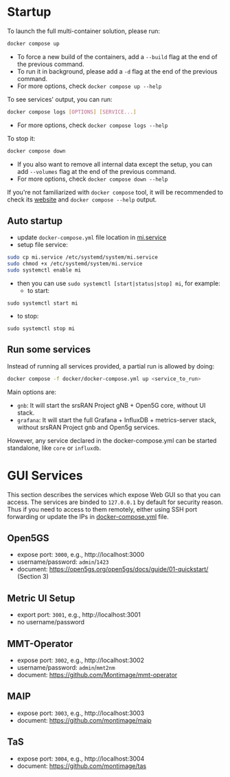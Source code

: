 # Startup 

To launch the full multi-container solution, please run:

```bash
docker compose up
```

- To force a new build of the containers,  add a `--build` flag at the end of the previous command.
- To run it in background, please add a `-d` flag at the end of the previous command.
- For more options, check `docker compose up --help`

To see services' output, you can run:

```bash
docker compose logs [OPTIONS] [SERVICE...]
```

- For more options, check `docker compose logs --help`

To stop it:

```bash
docker compose down
```

- If you also want to remove all internal data except the setup, you can add `--volumes` flag at the end of the previous command.
- For more options, check `docker compose down --help`

If you're not familiarized with `docker compose` tool, it will be recommended to check its [website](https://docs.docker.com/compose/) and `docker compose --help` output.

## Auto startup

- update `docker-compose.yml` file location in [mi.service](./mi.service)
- setup file service:

```bash 
sudo cp mi.service /etc/systemd/system/mi.service
sudo chmod +x /etc/systemd/system/mi.service
sudo systemctl enable mi
```

- then you can use `sudo systemctl [start|status|stop] mi`, for example:
   -  to start: 
```
sudo systemctl start mi
```

   -  to stop: 
```
sudo systemctl stop mi
```

## Run some services

Instead of running all services provided, a partial run is allowed by doing:

```bash
docker compose -f docker/docker-compose.yml up <service_to_run>
```

Main options are:

- `gnb`: It will start the srsRAN Project gNB + Open5G core, without UI stack.
- `grafana`: It will start the full Grafana + InfluxDB + metrics-server stack, without srsRAN Project gnb and Open5g services.

However, any service declared in the docker-compose.yml can be started standalone, like `core` or `influxdb`.

# GUI Services
This section describes the services which expose Web GUI so that you can access.
The services are binded to `127.0.0.1` by default for security reason. Thus if you need to access to them remotely, either using SSH port forwarding or update the IPs in [docker-compose.yml](docker-compose.yml) file.

## Open5GS
- expose port: `3000`, e.g., http://localhost:3000
- username/password: `admin`/`1423`
- document: https://open5gs.org/open5gs/docs/guide/01-quickstart/ (Section 3)

## Metric UI Setup
- export port: `3001`, e.g., http://localhost:3001
- no username/password

## MMT-Operator
- expose port: `3002`, e.g., http://localhost:3002
- username/password: `admin`/`mmt2nm`
- document: https://github.com/Montimage/mmt-operator

## MAIP
- expose port: `3003`, e.g., http://localhost:3003
- document: https://github.com/montimage/maip

## TaS
- expose port: `3004`, e.g., http://localhost:3004
- document: https://github.com/montimage/tas


